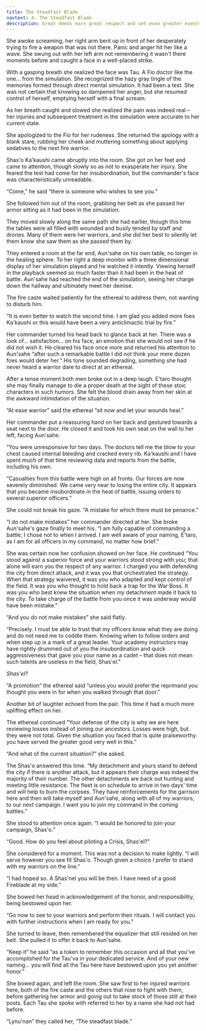```yaml
---
title: The Steadfast Blade
navtext: 4. The Steadfast Blade
description: Great deeds earn great respect and set even greater events in motion. A Warhammer 40,000 Tau Empire story.
---
```


She awoke screaming, her right arm bent up in front of her desperately trying to fire a weapon that was not there. Panic and anger hit her like a wave. She swung out with her left arm not remembering it wasn't there moments before and caught a face in a well-placed strike. 

With a gasping breath she realized the face was Tau. A Fio doctor like the one… from the simulation. She recognized the hazy gray tingle of the memories formed through direct mental simulation. It had been a test. She was not certain that knowing so dampened her anger, but she resumed control of herself, emptying herself with a final scream. 

As her breath caught and slowed she realized the pain was indeed real – her injuries and subsequent treatment in the simulation were accurate to her current state. 

She apologized to the Fio for her rudeness. She returned the apology with a blank stare, rubbing her cheek and muttering something about applying sedatives to the next fire warrior. 

Shas'o Ka'kaushi came abruptly into the room. She got on her feet and came to attention, though slowly so as not to exasperate her injury. She feared the test had come for her insubordination, but the commander's face was characteristically unreadable. 

“Come,” he said “there is someone who wishes to see you.”

She followed him out of the room, grabbing her belt as she passed her armor sitting as it had been in the simulation. 

They moved slowly along the same path she had earlier, though this time the tables were all filled with wounded and busily tended by staff and drones. Many of them were her warriors, and she did her best to silently let them know she saw them as she passed them by. 

They entered a room at the far end, Aun'sahe on his own table, no longer in the healing sphere. To her right a deep monitor with a three dimensional display of her simulation played and he watched it intently. Viewing herself in the playback seemed so much faster than it had been in the heat of battle. Aun'sahe had reached the end of the simulation, seeing her charge down the hallway and ultimately meet her demise. 

The fire caste waited patiently for the ethereal to address them, not wanting to disturb him.

“It is even better to watch the second time. I am glad you added more foes Ka'kaushi or this would have been a very anticlimactic trial by fire.” 

Her commander turned his head back to glance back at her. There was a look of… satisfaction… on his face, an emotion that she would not see if he did not wish it. He cleared his face once more and returned his attention to Aun'sahe “after such a remarkable battle I did not think your mere dozen foes would deter her.” His tone sounded degrading, something she had never heard a warrior dare to direct at an ethereal. 

After a tense moment both men broke out in a deep laugh. E'taro thought she may finally manage to die a proper death at the sight of these stoic characters in such humors. She felt the blood drain away from her skin at the awkward intimidation of the situation. 

“At ease warrior” said the ethereal “sit now and let your wounds heal.”

Her commander put a reassuring hand on her back and gestured towards a seat next to the door. He closed it and took his own seat on the wall to her left, facing Aun'sahe. 

“You were unresponsive for two days. The doctors tell me the blow to your chest caused internal bleeding and cracked every rib. Ka'kaushi and I have spent much of that time reviewing data and reports from the battle, including his own.

“Casualties from this battle were high on all fronts. Our forces are now severely diminished. We came very near to losing the entire city. It appears that you became insubordinate in the heat of battle, issuing orders to several superior officers.”

She could not break his gaze. “A mistake for which there must be penance.”

“I do not make mistakes” her commander directed at her. She broke Aun'sahe's gaze finally to meet his. “I am fully capable of commanding a battle; I chose not to when I arrived. I am well aware of your naming, E'taro, as I am for all officers in my command, no matter how brief.” 

She was certain now her confusion showed on her face. He continued “You stood against a superior force and your warriors stood strong with you; that alone will earn you the respect of any warrior. I charged you with defending the city from direct attack, and it was you that orchestrated the strategy. When that strategy waivered, it was you who adapted and kept control of the field. It was you who thought to hold back a trap for the War Boss. It was you who best knew the situation when my detachment made it back to the city. To take charge of the battle from you once it was underway would have been mistake.” 

“And you do not make mistakes” she said flatly. 

“Precisely. I must be able to trust that my officers know what they are doing and do not need me to coddle them. Knowing when to follow orders and when step up is a mark of a great leader. Your academy instructors may have rightly drummed out of you the insubordination and quick aggressiveness that gave you your name as a cadet – that does not mean such talents are useless in the field, Shas'el.”

*Shas'el?*

“A promotion” the ethereal said “unless you would prefer the reprimand you thought you were in for when you walked through that door.”

Another bit of laughter echoed from the pair. This time it had a much more uplifting effect on her.  

The ethereal continued “Your defense of the city is why we are here reviewing losses instead of joining our ancestors. Losses were high, but they were not total. Given the situation you faced that is quite praiseworthy: you have served the greater good very well in this.”

“And what of the current situation?” she asked. 

The Shas'o answered this time. “My detachment and yours stand to defend the city if there is another attack, but it appears their charge was indeed the majority of their number. The other detachments are back out hunting and meeting little resistance. The fleet is on schedule to arrive in two days' time and will help to burn the corpses. They have reinforcements for the garrison here and then will take myself and Aun'sahe, along with all of my warriors, to our next campaign. I want you to join my command in the coming battles.”

She stood to attention once again. “I would be honored to join your campaign, Shas'o.” 

“Good. How do you feel about piloting a Crisis, Shas'el?” 

She considered for a moment. This was not a decision to make lightly. “I will serve however you see fit Shas'o. Though given a choice I prefer to stand with my warriors on the line.”

“I had hoped so. A Shas'nel you will be then. I have need of a good Fireblade at my side.” 

She bowed her head in acknowledgement of the honor, and responsibility, being bestowed upon her. 

“Go now to see to your warriors and perform their rituals. I will contact you with further instructions when I am ready for you.” 

She turned to leave, then remembered the equalizer that still resided on her belt. She pulled it to offer it back to Aun'sahe. 

“Keep it” he said “as a token to remember this occasion and all that you've accomplished for the Tau'va in your dedicated service. And of your new naming… you will find all the Tau here have bestowed upon you yet another honor.”

She bowed again, and left the room. She saw first to her injured warriors here, both of the fire caste and the others that rose to fight with them, before gathering her armor and going out to take stock of those still at their posts. Each Tau she spoke with referred to her by a name she had not had before.

“Lynu'nan” they called her, “The steadfast blade.”
